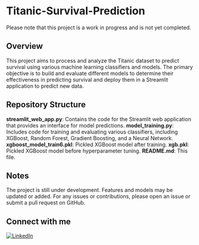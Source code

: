 # Titanic-Survival-Prediction
Please note that this project is a work in progress and is not yet completed.

## Overview
This project aims to process and analyze the Titanic dataset to predict survival using various machine learning classifiers and models. The primary objective is to build and evaluate different models to determine their effectiveness in predicting survival and deploy them in a Streamlit application to predict new data.

## Repository Structure
**streamlit_web_app.py**: Contains the code for the Streamlit web application that provides an interface for model predictions.
**model_training.py**: Includes code for training and evaluating various classifiers, including XGBoost, Random Forest, Gradient Boosting, and a Neural Network.
**xgboost_model_train6.pkl**: Pickled XGBoost model after training.
**xgb.pkl**: Pickled XGBoost model before hyperparameter tuning.
**README.md**: This file.

## Notes
The project is still under development. Features and models may be updated or added.
For any issues or contributions, please open an issue or submit a pull request on GitHub.

## Connect with me
[![LinkedIn](https://img.shields.io/badge/LinkedIn-0077B5?style=for-the-badge&logo=linkedin&logoColor=white)](https://www.linkedin.com/in/hamza-kholti-075288209/)



